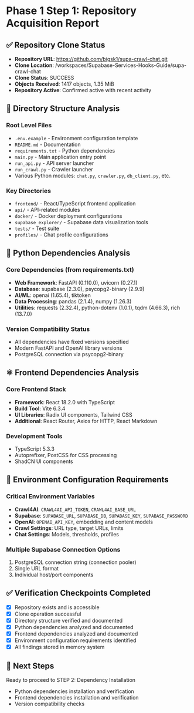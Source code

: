 # Phase 1 Step 1: Repository Acquisition Report

## ✅ Repository Clone Status
- **Repository URL**: https://github.com/bigsk1/supa-crawl-chat.git
- **Clone Location**: /workspaces/Supabase-Services-Hooks-Guide/supa-crawl-chat
- **Clone Status**: SUCCESS
- **Objects Received**: 1417 objects, 1.35 MiB
- **Repository Active**: Confirmed active with recent activity

## 📁 Directory Structure Analysis

### Root Level Files
- `.env.example` - Environment configuration template
- `README.md` - Documentation
- `requirements.txt` - Python dependencies
- `main.py` - Main application entry point
- `run_api.py` - API server launcher
- `run_crawl.py` - Crawler launcher
- Various Python modules: `chat.py`, `crawler.py`, `db_client.py`, etc.

### Key Directories
- `frontend/` - React/TypeScript frontend application
- `api/` - API-related modules
- `docker/` - Docker deployment configurations
- `supabase_explorer/` - Supabase data visualization tools
- `tests/` - Test suite
- `profiles/` - Chat profile configurations

## 🐍 Python Dependencies Analysis

### Core Dependencies (from requirements.txt)
- **Web Framework**: FastAPI (0.110.0), uvicorn (0.27.1)
- **Database**: supabase (2.3.0), psycopg2-binary (2.9.9)
- **AI/ML**: openai (1.65.4), tiktoken
- **Data Processing**: pandas (2.1.4), numpy (1.26.3)
- **Utilities**: requests (2.32.4), python-dotenv (1.0.1), tqdm (4.66.3), rich (13.7.0)

### Version Compatibility Status
- All dependencies have fixed versions specified
- Modern FastAPI and OpenAI library versions
- PostgreSQL connection via psycopg2-binary

## ⚛️ Frontend Dependencies Analysis

### Core Frontend Stack
- **Framework**: React 18.2.0 with TypeScript
- **Build Tool**: Vite 6.3.4
- **UI Libraries**: Radix UI components, Tailwind CSS
- **Additional**: React Router, Axios for HTTP, React Markdown

### Development Tools
- TypeScript 5.3.3
- Autoprefixer, PostCSS for CSS processing
- ShadCN UI components

## 🔧 Environment Configuration Requirements

### Critical Environment Variables
- **Crawl4AI**: `CRAWL4AI_API_TOKEN`, `CRAWL4AI_BASE_URL`
- **Supabase**: `SUPABASE_URL`, `SUPABASE_DB`, `SUPABASE_KEY`, `SUPABASE_PASSWORD`
- **OpenAI**: `OPENAI_API_KEY`, embedding and content models
- **Crawl Settings**: URL type, target URLs, limits
- **Chat Settings**: Models, thresholds, profiles

### Multiple Supabase Connection Options
1. PostgreSQL connection string (connection pooler)
2. Single URL format
3. Individual host/port components

## ✅ Verification Checkpoints Completed
- [x] Repository exists and is accessible
- [x] Clone operation successful
- [x] Directory structure verified and documented
- [x] Python dependencies analyzed and documented
- [x] Frontend dependencies analyzed and documented
- [x] Environment configuration requirements identified
- [x] All findings stored in memory system

## 🚦 Next Steps
Ready to proceed to STEP 2: Dependency Installation
- Python dependencies installation and verification
- Frontend dependencies installation and verification
- Version compatibility checks